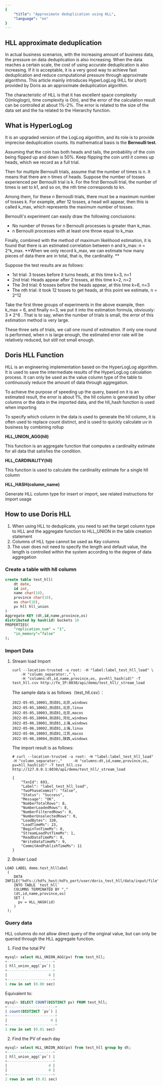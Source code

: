 ```yaml
---
{
    "title": "Approximate deduplication using HLL",
    "language": "en"
}
---
```


<!-- 
Licensed to the Apache Software Foundation (ASF) under one
or more contributor license agreements.  See the NOTICE file
distributed with this work for additional information
regarding copyright ownership.  The ASF licenses this file
to you under the Apache License, Version 2.0 (the
"License"); you may not use this file except in compliance
with the License.  You may obtain a copy of the License at

  http://www.apache.org/licenses/LICENSE-2.0

Unless required by applicable law or agreed to in writing,
software distributed under the License is distributed on an
"AS IS" BASIS, WITHOUT WARRANTIES OR CONDITIONS OF ANY
KIND, either express or implied.  See the License for the
specific language governing permissions and limitations
under the License.
-->

## HLL approximate deduplication

In actual business scenarios, with the increasing amount of business data, the pressure on data deduplication is also increasing. When the data reaches a certain scale, the cost of using accurate deduplication is also increasing. If it is acceptable, it is a very good way to achieve fast deduplication and reduce computational pressure through approximate algorithms. This article mainly introduces HyperLogLog (HLL for short) provided by Doris as an approximate deduplication algorithm.

The characteristic of HLL is that it has excellent space complexity O(mloglogn), time complexity is O(n), and the error of the calculation result can be controlled at about 1%-2%. The error is related to the size of the data set and the ha related to the Hierarchy function.

## What is HyperLogLog

It is an upgraded version of the LogLog algorithm, and its role is to provide imprecise deduplication counts. Its mathematical basis is the **Bernoulli test**.

Assuming that the coin has both heads and tails, the probability of the coin being flipped up and down is 50%. Keep flipping the coin until it comes up heads, which we record as a full trial.

Then for multiple Bernoulli trials, assume that the number of times is n. It means that there are n times of heads. Suppose the number of tosses experienced per Bernoulli trial is k. For the first Bernoulli trial, the number of times is set to k1, and so on, the nth time corresponds to kn.

Among them, for these n Bernoulli trials, there must be a maximum number of tosses k. For example, after 12 tosses, a head will appear, then this is called k_max, which represents the maximum number of tosses.

Bernoulli's experiment can easily draw the following conclusions:

- No number of throws for n Bernoulli processes is greater than k_max.
- n Bernoulli processes with at least one throw equal to k_max

Finally, combined with the method of maximum likelihood estimation, it is found that there is an estimated correlation between n and k_max: n = 2^k_max. **When we only record k_max, we can estimate how many pieces of data there are in total, that is, the cardinality. **

Suppose the test results are as follows:

- 1st trial: 3 tosses before it turns heads, at this time k=3, n=1
- 2nd trial: Heads appear after 2 tosses, at this time k=2, n=2
- The 3rd trial: 6 tosses before the heads appear, at this time k=6, n=3
- The nth trial: it took 12 tosses to get heads, at this point we estimate, n = 2^12

Take the first three groups of experiments in the above example, then k_max = 6, and finally n=3, we put it into the estimation formula, obviously: 3 ≠ 2^6 . That is to say, when the number of trials is small, the error of this estimation method is very large.

These three sets of trials, we call one round of estimation. If only one round is performed, when n is large enough, the estimated error rate will be relatively reduced, but still not small enough.

## Doris HLL Function

HLL is an engineering implementation based on the HyperLogLog algorithm. It is used to save the intermediate results of the HyperLogLog calculation process. It can only be used as the value column type of the table to continuously reduce the amount of data through aggregation.

To achieve the purpose of speeding up the query, based on it is an estimated result, the error is about 1%, the hll column is generated by other columns or the data in the imported data, and the hll_hash function is used when importing

To specify which column in the data is used to generate the hll column, it is often used to replace count distinct, and is used to quickly calculate uv in business by combining rollup

**HLL_UNION_AGG(hll)**

This function is an aggregate function that computes a cardinality estimate for all data that satisfies the condition.

**HLL_CARDINALITY(hll)**

This function is used to calculate the cardinality estimate for a single hll column

**HLL_HASH(column_name)**

Generate HLL column type for insert or import, see related instructions for import usage

## How to use Doris HLL

1. When using HLL to deduplicate, you need to set the target column type to HLL and the aggregate function to HLL_UNION in the table creation statement
2. Columns of HLL type cannot be used as Key columns
3. The user does not need to specify the length and default value, the length is controlled within the system according to the degree of data aggregation

### Create a table with hll column

```sql
create table test_hll(
	dt date,
	id int,
	name char(10),
	province char(10),
	os char(10),
	pv hll hll_union
)
Aggregate KEY (dt,id,name,province,os)
distributed by hash(id) buckets 10
PROPERTIES(
	"replication_num" = "1",
	"in_memory"="false"
);
```

### Import Data

1. Stream load Import

   ```
   curl --location-trusted -u root: -H "label:label_test_hll_load" \
       -H "column_separator:," \
       -H "columns:dt,id,name,province,os, pv=hll_hash(id)" -T test_hll.csv http://fe_IP:8030/api/demo/test_hll/_stream_load
   ```

   The sample data is as follows（test_hll.csv）：

   ```
   2022-05-05,10001,测试01,北京,windows
   2022-05-05,10002,测试01,北京,linux
   2022-05-05,10003,测试01,北京,macos
   2022-05-05,10004,测试01,河北,windows
   2022-05-06,10001,测试01,上海,windows
   2022-05-06,10002,测试01,上海,linux
   2022-05-06,10003,测试01,江苏,macos
   2022-05-06,10004,测试01,陕西,windows
   ```

   The import result is as follows:

   ```
   # curl --location-trusted -u root: -H "label:label_test_hll_load"     -H "column_separator:,"     -H "columns:dt,id,name,province,os, pv=hll_hash(id)" -T test_hll.csv http://127.0.0.1:8030/api/demo/test_hll/_stream_load
   
   {
       "TxnId": 693,
       "Label": "label_test_hll_load",
       "TwoPhaseCommit": "false",
       "Status": "Success",
       "Message": "OK",
       "NumberTotalRows": 8,
       "NumberLoadedRows": 8,
       "NumberFilteredRows": 0,
       "NumberUnselectedRows": 0,
       "LoadBytes": 320,
       "LoadTimeMs": 23,
       "BeginTxnTimeMs": 0,
       "StreamLoadPutTimeMs": 1,
       "ReadDataTimeMs": 0,
       "WriteDataTimeMs": 9,
       "CommitAndPublishTimeMs": 11
   }
   ```

2. Broker Load

```
LOAD LABEL demo.test_hlllabel
 (
    DATA INFILE("hdfs://hdfs_host:hdfs_port/user/doris_test_hll/data/input/file")
    INTO TABLE `test_hll`
    COLUMNS TERMINATED BY ","
    (dt,id,name,province,os)
    SET (
      pv = HLL_HASH(id)
    )
 );
```

### Query data

HLL columns do not allow direct query of the original value, but can only be queried through the HLL aggregate function.

1. Find the total PV

```sql
mysql> select HLL_UNION_AGG(pv) from test_hll;
+---------------------+
| hll_union_agg(`pv`) |
+---------------------+
|                   4 |
+---------------------+
1 row in set (0.00 sec)
```

Equivalent to:

```sql
mysql> SELECT COUNT(DISTINCT pv) FROM test_hll;
+----------------------+
| count(DISTINCT `pv`) |
+----------------------+
|                    4 |
+----------------------+
1 row in set (0.01 sec)
```

2. Find the PV of each day

```sql
mysql> select HLL_UNION_AGG(pv) from test_hll group by dt;
+---------------------+
| hll_union_agg(`pv`) |
+---------------------+
|                   4 |
|                   4 |
+---------------------+
2 rows in set (0.01 sec)
```
